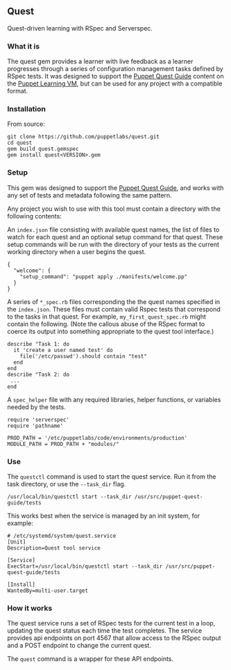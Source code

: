 ## Quest

Quest-driven learning with RSpec and Serverspec.

### What it is

The quest gem provides a learner with live feedback as a learner progresses through
a series of configuration management tasks defined by RSpec tests.
It was designed to support the [Puppet Quest Guide](https://github.com/puppetlabs/puppet-quest-guide)
content on the [Puppet Learning VM](https://puppetlabs.com/download-learning-vm), but can be
used for any project with a compatible format.

### Installation

From source:

    git clone https://github.com/puppetlabs/quest.git
    cd quest
    gem build quest.gemspec
    gem install quest<VERSION>.gem

### Setup

This gem was designed to support the [Puppet Quest Guide](https://github.com/puppetlabs/puppet-quest-guide),
and works with any set of tests and metadata following the same pattern.

Any project you wish to use with this tool must contain a directory with the following contents:

An `index.json` file consisting with available quest names, the list of files to watch for each quest
and an optional setup command for that quest. These setup commands will be run with the directory
of your tests as the current working directory when a user begins the quest.

```
{
  "welcome": {
    "setup_command": "puppet apply ./manifests/welcome.pp"
  }
}
```

A series of `*_spec.rb` files corresponding the the quest names specified in the `index.json`.
These files must contain valid Rspec tests that correspond to the tasks in that quest. For example,
`my_first_quest_spec.rb` might contain the following. (Note the callous abuse of the RSpec format to
coerce its output into something appropriate to the quest tool interface.)

```
describe "Task 1: do
  it 'create a user named test' do
    file('/etc/passwd').should contain "test"
  end
end
describe "Task 2: do
 ...
end
```

A `spec_helper` file with any required libraries, helper functions, or variables
needed by the tests.

```
require 'serverspec'
require 'pathname'

PROD_PATH = '/etc/puppetlabs/code/environments/production'
MODULE_PATH = PROD_PATH + "modules/"
```

### Use

The `questctl` command is used to start the quest service. Run it from the
task directory, or use the `--task_dir` flag.

```
/usr/local/bin/questctl start --task_dir /usr/src/puppet-quest-guide/tests
```

This works best when the service is managed by an init system, for example:

```
# /etc/systemd/system/quest.service
[Unit]
Description=Quest tool service

[Service]
ExecStart=/usr/local/bin/questctl start --task_dir /usr/src/puppet-quest-guide/tests

[Install]
WantedBy=multi-user.target
```

### How it works

The quest service runs a set of RSpec tests for the current test in a loop,
updating the quest status each time the test completes. The service provides
api endpoints on port 4567 that allow access to the RSpec output and a POST
endpoint to change the current quest.

The `quest` command is a wrapper for these API endpoints.

